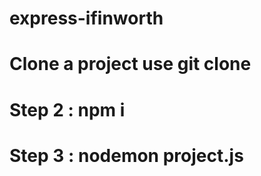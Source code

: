 # express-ifinworth

# Clone a project use git clone <repositoryUrl>
# Step 2 : npm i
# Step 3 : nodemon project.js
